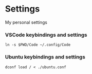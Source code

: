 # Settings

My personal settings

### VSCode keybindings and settings

```
ln -s $PWD/Code ~/.config/Code
```

### Ubuntu keybindings and settings

```
dconf load / < ./ubuntu.conf
```
